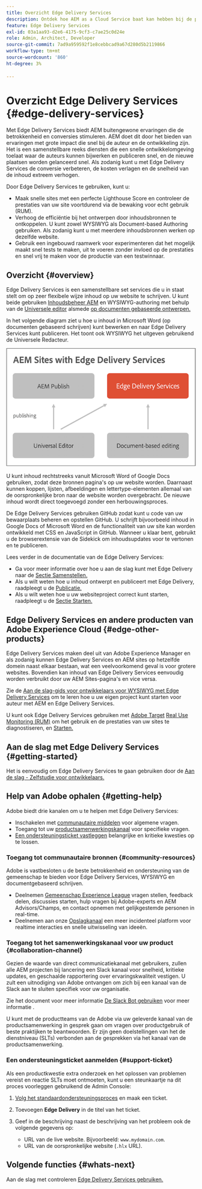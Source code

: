 ```yaml
---
title: Overzicht Edge Delivery Services
description: Ontdek hoe AEM as a Cloud Service baat kan hebben bij de prestaties en perfecte Lighthouse-scores van Edge Delivery Services.
feature: Edge Delivery Services
exl-id: 03a1aa93-d2e6-4175-9cf3-c7ae25c0d24e
role: Admin, Architect, Developer
source-git-commit: 7ad9a959592f1e8cebbcad9a67d280d5b2119866
workflow-type: tm+mt
source-wordcount: '860'
ht-degree: 3%

---
```



# Overzicht Edge Delivery Services {#edge-delivery-services}

Met Edge Delivery Services biedt AEM buitengewone ervaringen die de betrokkenheid en conversies stimuleren. AEM doet dit door het bieden van ervaringen met grote impact die snel bij de auteur en de ontwikkeling zijn. Het is een samenstellbare reeks diensten die een snelle ontwikkelomgeving toelaat waar de auteurs kunnen bijwerken en publiceren snel, en de nieuwe plaatsen worden gelanceerd snel. Als zodanig kunt u met Edge Delivery Services de conversie verbeteren, de kosten verlagen en de snelheid van de inhoud extreem verhogen.

Door Edge Delivery Services te gebruiken, kunt u:

* Maak snelle sites met een perfecte Lighthouse Score en controleer de prestaties van uw site voortdurend via de bewaking voor echt gebruik (RUM).
* Verhoog de efficiëntie bij het ontwerpen door inhoudsbronnen te ontkoppelen. U kunt zowel WYSIWYG als Document-based Authoring gebruiken. Als zodanig kunt u met meerdere inhoudsbronnen werken op dezelfde website.
* Gebruik een ingebouwd raamwerk voor experimenteren dat het mogelijk maakt snel tests te maken, uit te voeren zonder invloed op de prestaties en snel vrij te maken voor de productie van een testwinnaar.

## Overzicht {#overview}

Edge Delivery Services is een samenstellbare set services die u in staat stelt om op zeer flexibele wijze inhoud op uw website te schrijven. U kunt beide gebruiken [Inhoudsbeheer AEM](https://experienceleague.adobe.com/docs/experience-manager-cloud-service/content/sites/authoring/getting-started/concepts.html) en WYSIWYG-authoring met behulp van de [Universele editor](/help/sites-cloud/authoring/universal-editor/authoring.md) alsmede [op documenten gebaseerde ontwerpen.](https://www.aem.live/docs/authoring)

In het volgende diagram ziet u hoe u inhoud in Microsoft Word (op documenten gebaseerd schrijven) kunt bewerken en naar Edge Delivery Services kunt publiceren. Het toont ook WYSIWYG het uitgeven gebruikend de Universele Redacteur.

![Edge Delivery Architecture](assets/AEM-with-EDS-publishing-simple2.png)

U kunt inhoud rechtstreeks vanuit Microsoft Word of Google Docs gebruiken, zodat deze bronnen pagina&#39;s op uw website worden. Daarnaast kunnen koppen, lijsten, afbeeldingen en lettertype-elementen allemaal van de oorspronkelijke bron naar de website worden overgebracht. De nieuwe inhoud wordt direct toegevoegd zonder een herbouwingsproces.

De Edge Delivery Services gebruiken GitHub zodat kunt u code van uw bewaarplaats beheren en opstellen GitHub. U schrijft bijvoorbeeld inhoud in Google Docs of Microsoft Word en de functionaliteit van uw site kan worden ontwikkeld met CSS en JavaScript in GitHub. Wanneer u klaar bent, gebruikt u de browserextensie van de Sidekick om inhoudsupdates voor te vertonen en te publiceren.

Lees verder in de documentatie van de Edge Delivery Services:

* Ga voor meer informatie over hoe u aan de slag kunt met Edge Delivery naar de [Sectie Samenstellen.](https://www.aem.live/docs/#build)
* Als u wilt weten hoe u inhoud ontwerpt en publiceert met Edge Delivery, raadpleegt u de [Publicatie.](https://www.aem.live/docs/authoring)
* Als u wilt weten hoe u uw websiteproject correct kunt starten, raadpleegt u de [Sectie Starten.](https://www.aem.live/docs/#launch)

## Edge Delivery Services en andere producten van Adobe Experience Cloud {#edge-other-products}

Edge Delivery Services maken deel uit van Adobe Experience Manager en als zodanig kunnen Edge Delivery Services en AEM sites op hetzelfde domein naast elkaar bestaan, wat een veelvoorkomend geval is voor grotere websites. Bovendien kan inhoud van Edge Delivery Services eenvoudig worden verbruikt door uw AEM Sites-pagina&#39;s en vice versa.

Zie de [Aan de slag-gids voor ontwikkelaars voor WYSIWYG met Edge Delivery Services](/help/edge/wysiwyg-authoring/edge-dev-getting-started.md) om te leren hoe u uw eigen project kunt starten voor auteur met AEM en Edge Delivery Services.

U kunt ook Edge Delivery Services gebruiken met [Adobe Target](https://www.aem.live/developer/target-integration) [Real Use Monitoring (RUM)](https://www.aem.live/developer/rum) om het gebruik en de prestaties van uw sites te diagnostiseren, en [Starten.](https://experienceleague.adobe.com/en/docs/experience-platform/tags/home)

## Aan de slag met Edge Delivery Services {#getting-started}

Het is eenvoudig om Edge Delivery Services te gaan gebruiken door de [Aan de slag - Zelfstudie voor ontwikkelaars.](https://www.aem.live/developer/tutorial)

## Help van Adobe ophalen {#getting-help}

Adobe biedt drie kanalen om u te helpen met Edge Delivery Services:

* Inschakelen met [communautaire middelen](#community-resources) voor algemene vragen.
* Toegang tot uw [productsamenwerkingskanaal](#collaboration-channel) voor specifieke vragen.
* [Een ondersteuningsticket vastleggen](#support-ticket) belangrijke en kritieke kwesties op te lossen.

### Toegang tot communautaire bronnen {#community-resources}

Adobe is vastbesloten u de beste betrokkenheid en ondersteuning van de gemeenschap te bieden voor Edge Delivery Services, WYSIWYG en documentgebaseerd schrijven.

* Deelnemen [Gemeenschap Experience League](https://adobe.ly/3Q6kTKl) vragen stellen, feedback delen, discussies starten, hulp vragen bij Adobe-experts en AEM Advisors/Champs, en contact opnemen met gelijkgestemde personen in real-time.
* Deelnemen aan onze [Opslagkanaal](https://discord.gg/aem-live) een meer incidenteel platform voor realtime interacties en snelle uitwisseling van ideeën.

### Toegang tot het samenwerkingskanaal voor uw product {#collaboration-channel}

Gezien de waarde van direct communicatiekanaal met gebruikers, zullen alle AEM projecten bij lancering een Slack kanaal voor snelheid, kritieke updates, en geschaalde rapportering over ervaringskwaliteit vestigen. U zult een uitnodiging van Adobe ontvangen om zich bij een kanaal van de Slack aan te sluiten specifiek voor uw organisatie.

Zie het document voor meer informatie [De Slack Bot gebruiken](https://www.aem.live/docs/slack) voor meer informatie .

U kunt met de productteams van de Adobe via uw geleverde kanaal van de productsamenwerking in gesprek gaan om vragen over productgebruik of beste praktijken te beantwoorden. Er zijn geen doelstellingen van het de dienstniveau (SLTs) verbonden aan de gesprekken via het kanaal van de productsamenwerking.

### Een ondersteuningsticket aanmelden {#support-ticket}

Als een productkwestie extra onderzoek en het oplossen van problemen vereist en reactie SLTs moet ontmoeten, kunt u een steunkaartje na dit proces voorleggen gebruikend de Admin Console:

1. [Volg het standaardondersteuningsproces](https://experienceleague.adobe.com/?support-tab=home#support) en maak een ticket.
1. Toevoegen **Edge Delivery** in de titel van het ticket.
1. Geef in de beschrijving naast de beschrijving van het probleem ook de volgende gegevens op:

   * URL van de live website. Bijvoorbeeld: `www.mydomain.com`.
   * URL van de oorspronkelijke website (`.hlx` URL).

## Volgende functies {#whats-next}

Aan de slag met controleren [Edge Delivery Services gebruiken.](/help/edge/using.md)
